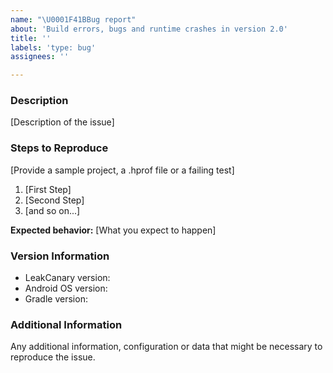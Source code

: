 ```yaml
---
name: "\U0001F41BBug report"
about: 'Build errors, bugs and runtime crashes in version 2.0'
title: ''
labels: 'type: bug'
assignees: ''

---
```


### Description

[Description of the issue]

### Steps to Reproduce

[Provide a sample project, a .hprof file or a failing test]

1. [First Step]
2. [Second Step]
3. [and so on...]

**Expected behavior:** [What you expect to happen]

### Version Information

* LeakCanary version:
* Android OS version:
* Gradle version:

### Additional Information

Any additional information, configuration or data that might be necessary to reproduce the issue.

